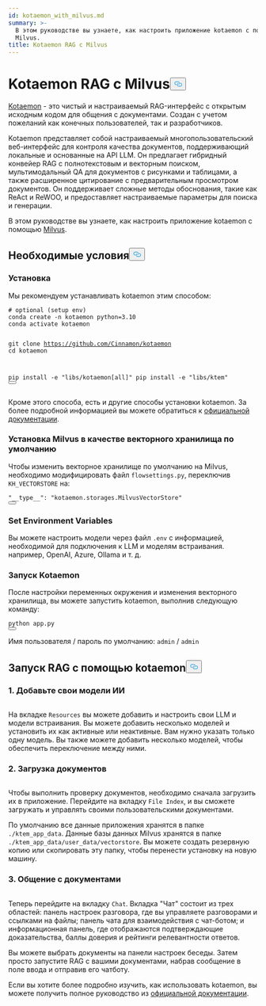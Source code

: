 ```yaml
---
id: kotaemon_with_milvus.md
summary: >-
  В этом руководстве вы узнаете, как настроить приложение kotaemon с помощью
  Milvus.
title: Kotaemon RAG с Milvus
---
```

<h1 id="Kotaemon-RAG-with-Milvus" class="common-anchor-header">Kotaemon RAG с Milvus<button data-href="#Kotaemon-RAG-with-Milvus" class="anchor-icon" translate="no">
      <svg translate="no"
        aria-hidden="true"
        focusable="false"
        height="20"
        version="1.1"
        viewBox="0 0 16 16"
        width="16"
      >
        <path
          fill="#0092E4"
          fill-rule="evenodd"
          d="M4 9h1v1H4c-1.5 0-3-1.69-3-3.5S2.55 3 4 3h4c1.45 0 3 1.69 3 3.5 0 1.41-.91 2.72-2 3.25V8.59c.58-.45 1-1.27 1-2.09C10 5.22 8.98 4 8 4H4c-.98 0-2 1.22-2 2.5S3 9 4 9zm9-3h-1v1h1c1 0 2 1.22 2 2.5S13.98 12 13 12H9c-.98 0-2-1.22-2-2.5 0-.83.42-1.64 1-2.09V6.25c-1.09.53-2 1.84-2 3.25C6 11.31 7.55 13 9 13h4c1.45 0 3-1.69 3-3.5S14.5 6 13 6z"
        ></path>
      </svg>
    </button></h1><p><a href="https://github.com/Cinnamon/kotaemon">Kotaemon</a> - это чистый и настраиваемый RAG-интерфейс с открытым исходным кодом для общения с документами. Создан с учетом пожеланий как конечных пользователей, так и разработчиков.</p>
<p>Kotaemon представляет собой настраиваемый многопользовательский веб-интерфейс для контроля качества документов, поддерживающий локальные и основанные на API LLM. Он предлагает гибридный конвейер RAG с полнотекстовым и векторным поиском, мультимодальный QA для документов с рисунками и таблицами, а также расширенное цитирование с предварительным просмотром документов. Он поддерживает сложные методы обоснования, такие как ReAct и ReWOO, и предоставляет настраиваемые параметры для поиска и генерации.</p>
<p>В этом руководстве вы узнаете, как настроить приложение kotaemon с помощью <a href="https://milvus.io/">Milvus</a>.</p>
<h2 id="Prerequisites" class="common-anchor-header">Необходимые условия<button data-href="#Prerequisites" class="anchor-icon" translate="no">
      <svg translate="no"
        aria-hidden="true"
        focusable="false"
        height="20"
        version="1.1"
        viewBox="0 0 16 16"
        width="16"
      >
        <path
          fill="#0092E4"
          fill-rule="evenodd"
          d="M4 9h1v1H4c-1.5 0-3-1.69-3-3.5S2.55 3 4 3h4c1.45 0 3 1.69 3 3.5 0 1.41-.91 2.72-2 3.25V8.59c.58-.45 1-1.27 1-2.09C10 5.22 8.98 4 8 4H4c-.98 0-2 1.22-2 2.5S3 9 4 9zm9-3h-1v1h1c1 0 2 1.22 2 2.5S13.98 12 13 12H9c-.98 0-2-1.22-2-2.5 0-.83.42-1.64 1-2.09V6.25c-1.09.53-2 1.84-2 3.25C6 11.31 7.55 13 9 13h4c1.45 0 3-1.69 3-3.5S14.5 6 13 6z"
        ></path>
      </svg>
    </button></h2><h3 id="Installation" class="common-anchor-header">Установка</h3><p>Мы рекомендуем устанавливать kotaemon этим способом:</p>
<pre><code translate="no" class="language-shell"><span class="hljs-meta prompt_"># </span><span class="language-bash">optional (setup <span class="hljs-built_in">env</span>)</span>
conda create -n kotaemon python=3.10
conda activate kotaemon

git clone https://github.com/Cinnamon/kotaemon
cd kotaemon

pip install -e &quot;libs/kotaemon[all]&quot;
pip install -e &quot;libs/ktem&quot;
<button class="copy-code-btn"></button></code></pre>
<p>Кроме этого способа, есть и другие способы установки kotaemon. За более подробной информацией вы можете обратиться к <a href="https://github.com/Cinnamon/kotaemon?tab=readme-ov-file#installation">официальной документации</a>.</p>
<h3 id="Set-Milvus-as-the-default-vector-storage" class="common-anchor-header">Установка Milvus в качестве векторного хранилища по умолчанию</h3><p>Чтобы изменить векторное хранилище по умолчанию на Milvus, необходимо модифицировать файл <code translate="no">flowsettings.py</code>, переключив <code translate="no">KH_VECTORSTORE</code> на:</p>
<pre><code translate="no" class="language-python"><span class="hljs-string">&quot;__type__&quot;</span>: <span class="hljs-string">&quot;kotaemon.storages.MilvusVectorStore&quot;</span>
<button class="copy-code-btn"></button></code></pre>
<h3 id="Set-Environment-Variables" class="common-anchor-header">Set Environment Variables</h3><p>Вы можете настроить модели через файл <code translate="no">.env</code> с информацией, необходимой для подключения к LLM и моделям встраивания. например, OpenAI, Azure, Ollama и т. д.</p>
<h3 id="Run-Kotaemon" class="common-anchor-header">Запуск Kotaemon</h3><p>После настройки переменных окружения и изменения векторного хранилища, вы можете запустить kotaemon, выполнив следующую команду:</p>
<pre><code translate="no" class="language-shell">python app.py
<button class="copy-code-btn"></button></code></pre>
<p>Имя пользователя / пароль по умолчанию: <code translate="no">admin</code> / <code translate="no">admin</code></p>
<h2 id="Start-RAG-with-kotaemon" class="common-anchor-header">Запуск RAG с помощью kotaemon<button data-href="#Start-RAG-with-kotaemon" class="anchor-icon" translate="no">
      <svg translate="no"
        aria-hidden="true"
        focusable="false"
        height="20"
        version="1.1"
        viewBox="0 0 16 16"
        width="16"
      >
        <path
          fill="#0092E4"
          fill-rule="evenodd"
          d="M4 9h1v1H4c-1.5 0-3-1.69-3-3.5S2.55 3 4 3h4c1.45 0 3 1.69 3 3.5 0 1.41-.91 2.72-2 3.25V8.59c.58-.45 1-1.27 1-2.09C10 5.22 8.98 4 8 4H4c-.98 0-2 1.22-2 2.5S3 9 4 9zm9-3h-1v1h1c1 0 2 1.22 2 2.5S13.98 12 13 12H9c-.98 0-2-1.22-2-2.5 0-.83.42-1.64 1-2.09V6.25c-1.09.53-2 1.84-2 3.25C6 11.31 7.55 13 9 13h4c1.45 0 3-1.69 3-3.5S14.5 6 13 6z"
        ></path>
      </svg>
    </button></h2><h3 id="1-Add-your-AI-models" class="common-anchor-header">1. Добавьте свои модели ИИ</h3><p>
  <span class="img-wrapper">
    <img translate="no" src="/docs/v2.6.x/assets/kotaemon_1.png" alt="" class="doc-image" id="" />
    <span></span>
  </span>
</p>
<p>На вкладке <code translate="no">Resources</code> вы можете добавить и настроить свои LLM и модели встраивания. Вы можете добавить несколько моделей и установить их как активные или неактивные. Вам нужно указать только одну модель. Вы также можете добавить несколько моделей, чтобы обеспечить переключение между ними.</p>
<h3 id="2-Upload-your-documents" class="common-anchor-header">2. Загрузка документов</h3><p>
  <span class="img-wrapper">
    <img translate="no" src="/docs/v2.6.x/assets/kotaemon_2.png" alt="" class="doc-image" id="" />
    <span></span>
  </span>
</p>
<p>Чтобы выполнить проверку документов, необходимо сначала загрузить их в приложение. Перейдите на вкладку <code translate="no">File Index</code>, и вы сможете загружать и управлять своими пользовательскими документами.</p>
<p>По умолчанию все данные приложения хранятся в папке <code translate="no">./ktem_app_data</code>. Данные базы данных Milvus хранятся в папке <code translate="no">./ktem_app_data/user_data/vectorstore</code>. Вы можете создать резервную копию или скопировать эту папку, чтобы перенести установку на новую машину.</p>
<h3 id="3-Chat-with-your-documents" class="common-anchor-header">3. Общение с документами</h3><p>
  <span class="img-wrapper">
    <img translate="no" src="/docs/v2.6.x/assets/kotaemon_3.png" alt="" class="doc-image" id="" />
    <span></span>
  </span>
</p>
<p>Теперь перейдите на вкладку <code translate="no">Chat</code>. Вкладка "Чат" состоит из трех областей: панель настроек разговора, где вы управляете разговорами и ссылками на файлы; панель чата для взаимодействия с чат-ботом; и информационная панель, где отображаются подтверждающие доказательства, баллы доверия и рейтинги релевантности ответов.</p>
<p>Вы можете выбрать документы на панели настроек беседы. Затем просто запустите RAG с вашими документами, набрав сообщение в поле ввода и отправив его чатботу.</p>
<p>Если вы хотите более подробно изучить, как использовать kotaemon, вы можете получить полное руководство из <a href="https://cinnamon.github.io/kotaemon/usage/">официальной документации</a>.</p>

